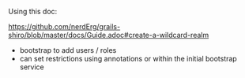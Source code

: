 Using this doc:

https://github.com/nerdErg/grails-shiro/blob/master/docs/Guide.adoc#create-a-wildcard-realm

- bootstrap to add users / roles
- can set restrictions using annotations or within the initial bootstrap service

